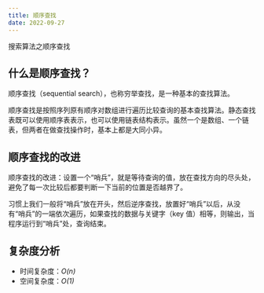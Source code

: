 ```yaml
---
title: 顺序查找
date: 2022-09-27
---
```


搜索算法之顺序查找
<!-- more -->

## 什么是顺序查找？

顺序查找（sequential search），也称穷举查找，是一种基本的查找算法。

顺序查找是按照序列原有顺序对数组进行遍历比较查询的基本查找算法。静态查找表既可以使用顺序表表示，也可以使用链表结构表示。虽然一个是数组、一个链表，但两者在做查找操作时，基本上都是大同小异。

## 顺序查找的改进

顺序查找的改进：设置一个“哨兵”，就是等待查询的值，放在查找方向的尽头处，避免了每一次比较后都要判断一下当前的位置是否越界了。

习惯上我们一般将“哨兵”放在开头，然后逆序查找，放置好“哨兵”以后，从没有“哨兵”的一端依次遍历，如果查找的数据与关键字（key 值）相等，则输出，当程序运行到“哨兵”处，查询结束。

## 复杂度分析

- 时间复杂度：*O(n)*
- 空间复杂度：*O(1)*